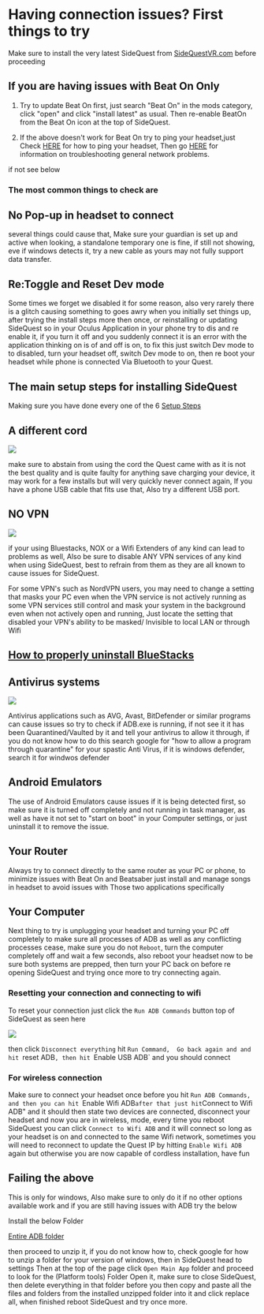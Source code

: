 # Having connection issues? First things to try

Make sure to install the very latest SideQuest from [SideQuestVR.com](https://sidequestvr.com/#/download) before proceeding


If you are having issues with Beat On Only
----

1. Try to update Beat On first, just search "Beat On" in the mods category, click "open" and click "install latest" as usual. Then re-enable BeatOn from the Beat On icon at the top of SideQuest.

2. If the above doesn't work for Beat On try to ping your headset,just Check [HERE](https://www.lifewire.com/how-to-ping-computer-or-website-818405) for how to ping your headset, Then go [HERE](https://www.makeuseof.com/tag/7-simple-steps-diagnose-network-problem/) for information on troubleshooting general network problems.


if not see below

### The most common things to check are

No Pop-up in headset to connect
----
several things could cause that, Make sure your guardian is set up and active when looking, a standalone temporary one is fine, if still not showing, eve if windows detects it, try a new cable as yours may not fully support data transfer.

Re:Toggle and Reset Dev mode
----

Some times we forget we disabled it for some reason, also very rarely there is a glitch causing something to goes awry when you initially set things up, after trying the install steps more then once, or reinstalling or updating SideQuest so in your Oculus Application in your phone try to dis and re enable it, if you turn it off and you suddenly connect it is an error with the application thinking on is of and off is on, to fix this just switch Dev mode to to disabled, turn your headset off, switch Dev mode to on, then re boot your headset while phone is connected Via Bluetooth to your Quest.

The main setup steps for installing SideQuest
---

Making sure you have done every one of the 6 
[Setup Steps](https://sidequestvr.com/#/setup-howto) 


A different cord
----

![](https://cdn.discordapp.com/attachments/608376262347587595/609880483286876218/Screenshot_1163.png)

make sure to abstain from using the cord the Quest came with as it is not the best quality and is quite faulty for anything save charging your device, it may work for a few installs but will very quickly never connect again, If you have a phone USB cable that fits use that, Also try a different USB port.


NO VPN
----

![](https://cdn.discordapp.com/attachments/608376262347587595/609881862956908564/Screenshot_1164.png)

if your using Bluestacks, NOX or a Wifi Extenders of any kind can lead to problems as well, Also be sure to disable ANY VPN services of any kind when using SideQuest, best to refrain from them as they are all known to cause issues for SideQuest.

For some VPN's such as NordVPN users, you may need to change a setting that masks your PC even when the VPN service is not actively running as some VPN services still control and mask your system in the background even when not actively open and running, Just locate the setting that disabled your VPN's ability to be masked/ Invisible to local LAN or through Wifi

## [How to properly uninstall BlueStacks](https://github.com/the-expanse/SideQuest/wiki/BlueStacks-is-causing-issues,-how-do-i-remove-it)

Antivirus systems
----

![](https://cdn.discordapp.com/attachments/608376262347587595/609882817962442752/Screenshot_1165.png)

Antivirus applications such as AVG, Avast, BitDefender or similar programs can cause issues so try to check if ADB.exe is running, if not see it it has been Quarantined/Vaulted by it and tell your antivirus to allow it through, if you do not know how to do this search google for "how to allow a program through quarantine" for your spastic Anti Virus, if it is windows defender, search it for windwos defender


Android Emulators
----

The use of Android Emulators cause issues if it is being detected first, so make sure it is turned off completely and not running in task manager, as well as have it not set to "start on boot" in your Computer settings, or just uninstall it to remove the issue.


Your Router
----

Always try to connect directly to the same router as your PC or phone, to minimize issues with Beat On and Beatsaber just install and manage songs in headset to avoid issues with Those two applications specifically 

Your Computer
----
Next thing to try is unplugging your headset and turning your PC off completely to make sure all processes of ADB as well as any conflicting processes cease, make sure you do not `Reboot`, turn the computer completely off and wait a few seconds, also reboot your headset now to be sure both systems are prepped, then turn your PC back on before re opening SideQuest and trying once more to try connecting again.


### Resetting your connection and connecting to wifi

To reset your connection just click the `Run ADB Commands` button top of SideQuest as seen here

![](https://cdn.discordapp.com/attachments/615234075778875453/622179541535817728/Screenshot_257.png)


then click `Disconnect everything` hit `Run Command, 
Go back again and and hit `reset ADB`, then hit `Enable USB ADB` and you should connect

### For wireless connection 

Make sure to connect your headset once before you hit `Run ADB Commands, and then you can hit `Enable Wifi ADB`
after that just hit `Connect to Wifi ADB" and it should then state two devices are connected, disconnect your headset and now you are in wireless, mode, every time you reboot SideQuest you can click `Connect to Wifi ADB` and it will connect so long as your headset is on and connected to the same Wifi network, sometimes you will need to reconnect to update the Quest IP by hitting `Enable Wifi ADB` again but otherwise you are now capable of cordless installation, have fun 

Failing the above 
----

This is only for windows, Also make sure to only do it if no other options available work and if you are still having issues with ADB try the below

Install the below Folder

[Entire ADB folder](https://dl.google.com/android/repository/platform-tools-latest-windows.zip)

then proceed to unzip it,
if you do not know how to, check google for how to unzip a folder for your version of windows,
then in SideQuest head to settings
Then at the top of the page click `Open Main App` folder and proceed to look for the (Platform tools) Folder
Open it, make sure to close SideQuest, then delete everything in that folder before you then copy and paste all the files and folders from the installed unzipped folder into it and click replace all, when finished  reboot SideQuest and try once more.